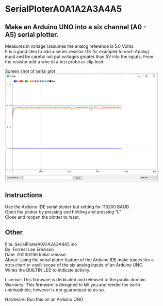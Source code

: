 # SerialPloterA0A1A2A3A4A5
## Make an Arduino UNO into a six channel (A0 - A5) serial plotter.  
Measures in voltage (assumes the analog reference is 5.0 Volts).  
It is a good idea to add a series resistor (1K for example) to each Analog input and be careful not put voltages greater than 5V into the inputs. From the resistor add a wire to a test probe or clip lead.

Screen shot of serial plot
![SerialPloterA0A1A2A3A4A5_ScreenShot.png](SerialPloterA0A1A2A3A4A5_ScreenShot.png)  

## Instructions
Use the Arduino IDE serial plotter but setting for 115200 BAUD.  
Open the plotter by pressing and holding <Ctrl> <Shift> and  pressing "L"  
Close and reopen the plotter to reset.

## Other
   File: SerialPloterA0A1A2A3A4A5.ino  
   By: Forrest Lee Erickson  
   Date: 20230206 Initial release.  
   About: Using the serial ploter feature of the Arduino IDE make traces like a strip chart or
   oscilliscope of the six analog inputs of an Arduino UNO.  
   Winks the BUILTIN LED to indicate activity.  

   License: This firmware is dedicated and released to the public domain.  
   Warranty: This firmware is designed to kill you and render the earth uninhabitible, however is not guarenteed to do so.

   Hardware: Run this on an Arduino UNO

